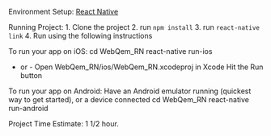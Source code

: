 Environment Setup:
    [React Native](http://facebook.github.io/react-native/docs/getting-started.html#content)

Running Project:
    1. Clone the project
    2. run `npm install`
    3. run `react-native link`
    4. Run using the following instructions

To run your app on iOS:
   cd WebQem_RN
   react-native run-ios
   - or -
   Open WebQem_RN/ios/WebQem_RN.xcodeproj in Xcode
   Hit the Run button

To run your app on Android:
   Have an Android emulator running (quickest way to get started), or a device connected
   cd WebQem_RN
   react-native run-android

Project Time Estimate:
    1 1/2 hour.
